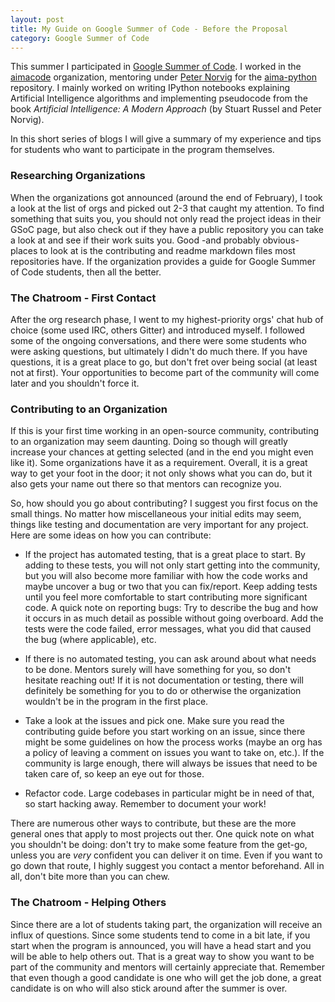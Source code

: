 ```yaml
---
layout: post
title: My Guide on Google Summer of Code - Before the Proposal
category: Google Summer of Code
---
```


This summer I participated in [Google Summer of Code](https://developers.google.com/open-source/gsoc/). I worked in the [aimacode](https://github.com/aimacode) organization, mentoring under [Peter Norvig](https://github.com/norvig) for the [aima-python](https://github.com/aimacode/aima-python) repository. I mainly worked on writing IPython notebooks explaining Artificial Intelligence algorithms and implementing pseudocode from the book *Artificial Intelligence: A Modern Approach* (by Stuart Russel and Peter Norvig).

In this short series of blogs I will give a summary of my experience and tips for students who want to participate in the program themselves.

### Researching Organizations

When the organizations got announced (around the end of February), I took a look at the list of orgs and picked out 2-3 that caught my attention. To find something that suits you, you should not only read the project ideas in their GSoC page, but also check out if they have a public repository you can take a look at and see if their work suits you. Good -and probably obvious- places to look at is the contributing and readme markdown files most repositories have. If the organization provides a guide for Google Summer of Code students, then all the better.

### The Chatroom - First Contact

After the org research phase, I went to my highest-priority orgs' chat hub of choice (some used IRC, others Gitter) and introduced myself. I followed some of the ongoing conversations, and there were some students who were asking questions, but ultimately I didn't do much there. If you have questions, it is a great place to go, but don't fret over being social (at least not at first). Your opportunities to become part of the community will come later and you shouldn't force it.

### Contributing to an Organization

If this is your first time working in an open-source community, contributing to an organization may seem daunting. Doing so though will greatly increase your chances at getting selected (and in the end you might even like it). Some organizations have it as a requirement. Overall, it is a great way to get your foot in the door; it not only shows what you can do, but it also gets your name out there so that mentors can recognize you.

So, how should you go about contributing? I suggest you first focus on the small things. No matter how miscellaneous your initial edits may seem, things like testing and documentation are very important for any project. Here are some ideas on how you can contribute:

* If the project has automated testing, that is a great place to start. By adding to these tests, you will not only start getting into the community, but you will also become more familiar with how the code works and maybe uncover a bug or two that you can fix/report. Keep adding tests until you feel more comfortable to start contributing more significant code. A quick note on reporting bugs: Try to describe the bug and how it occurs in as much detail as possible without going overboard. Add the tests were the code failed, error messages, what you did that caused the bug (where applicable), etc.

* If there is no automated testing, you can ask around about what needs to be done. Mentors surely will have something for you, so don't hesitate reaching out! If it is not documentation or testing, there will definitely be something for you to do or otherwise the organization wouldn't be in the program in the first place.

* Take a look at the issues and pick one. Make sure you read the contributing guide before you start working on an issue, since there might be some guidelines on how the process works (maybe an org has a policy of leaving a comment on issues you want to take on, etc.). If the community is large enough, there will always be issues that need to be taken care of, so keep an eye out for those.

* Refactor code. Large codebases in particular might be in need of that, so start hacking away. Remember to document your work!

There are numerous other ways to contribute, but these are the more general ones that apply to most projects out ther. One quick note on what you shouldn't be doing: don't try to make some feature from the get-go, unless you are *very* confident you can deliver it on time. Even if you want to go down that route, I highly suggest you contact a mentor beforehand. All in all, don't bite more than you can chew.

### The Chatroom - Helping Others

Since there are a lot of students taking part, the organization will receive an influx of questions. Since some students tend to come in a bit late, if you start when the program is announced, you will have a head start and you will be able to help others out. That is a great way to show you want to be part of the community and mentors will certainly appreciate that. Remember that even though a good candidate is one who will get the job done, a great candidate is on who will also stick around after the summer is over.
